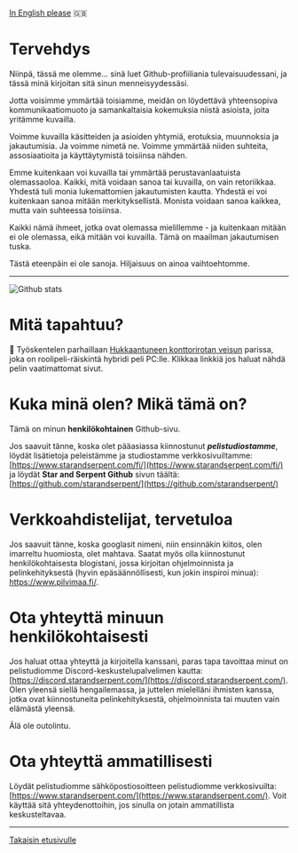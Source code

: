 [In English please](https://github.com/Pilvinen) :uk:

# Tervehdys
Niinpä, tässä me olemme... sinä luet Github-profiiliania tulevaisuudessani, ja tässä minä kirjoitan sitä sinun menneisyydessäsi.

Jotta voisimme ymmärtää toisiamme, meidän on löydettävä yhteensopiva kommunikaatiomuoto ja samankaltaisia kokemuksia niistä asioista, joita yritämme kuvailla.

Voimme kuvailla käsitteiden ja asioiden yhtymiä, erotuksia, muunnoksia ja jakautumisia. Ja voimme nimetä ne. Voimme ymmärtää niiden suhteita, assosiaatioita ja käyttäytymistä toisiinsa nähden.

Emme kuitenkaan voi kuvailla tai ymmärtää perustavanlaatuista olemassaoloa. Kaikki, mitä voidaan sanoa tai kuvailla, on vain retoriikkaa. Yhdestä tuli monia lukemattomien jakautumisten kautta. Yhdestä ei voi kuitenkaan sanoa mitään merkityksellistä. Monista voidaan sanoa kaikkea, mutta vain suhteessa toisiinsa.

Kaikki nämä ihmeet, jotka ovat olemassa mielillemme - ja kuitenkaan mitään ei ole olemassa, eikä mitään voi kuvailla. Tämä on maailman jakautumisen tuska.

Tästä eteenpäin ei ole sanoja. Hiljaisuus on ainoa vaihtoehtomme.

---

![Github stats](https://github-readme-stats.vercel.app/api?username=Pilvinen&count_private=true&hide=stars&show_icons=true&theme=dark)

# Mitä tapahtuu?

🤔 Työskentelen parhaillaan [Hukkaantuneen konttorirotan veisun](https://www.theballadofthelostbureaucrat.com/) parissa, joka on roolipeli-räiskintä hybridi peli PC:lle. Klikkaa linkkiä jos haluat nähdä pelin vaatimattomat sivut.

# Kuka minä olen? Mikä tämä on?

Tämä on minun **henkilökohtainen** Github-sivu.

Jos saavuit tänne, koska olet pääasiassa kiinnostunut ***pelistudiostamme***, löydät lisätietoja peleistämme ja studiostamme verkkosivuiltamme: [https://www.starandserpent.com/fi/](https://www.starandserpent.com/fi/) ja löydät **Star and Serpent Github** sivun täältä: [https://github.com/starandserpent/](https://github.com/starandserpent/)

# Verkkoahdistelijat, tervetuloa

Jos saavuit tänne, koska googlasit nimeni, niin ensinnäkin kiitos, olen imarreltu huomiosta, olet mahtava. Saatat myös olla kiinnostunut henkilökohtaisesta blogistani, jossa kirjoitan ohjelmoinnista ja pelinkehityksestä (hyvin epäsäännöllisesti, kun jokin inspiroi minua): https://www.pilvimaa.fi/.

# Ota yhteyttä minuun henkilökohtaisesti

Jos haluat ottaa yhteyttä ja kirjoitella kanssani, paras tapa tavoittaa minut on pelistudiomme Discord-keskustelupalvelimen kautta: [https://discord.starandserpent.com/](https://discord.starandserpent.com/). Olen yleensä siellä hengailemassa, ja juttelen mielelläni ihmisten kanssa, jotka ovat kiinnostuneita pelinkehityksestä, ohjelmoinnista tai muuten vain elämästä yleensä.

Älä ole outolintu.

# Ota yhteyttä ammatillisesti

Löydät pelistudiomme sähköpostiosoitteen pelistudiomme verkkosivuilta: [https://www.starandserpent.com/](https://www.starandserpent.com/). Voit käyttää sitä yhteydenottoihin, jos sinulla on jotain ammatillista keskusteltavaa.

---

[Takaisin etusivulle](https://github.com/Pilvinen)